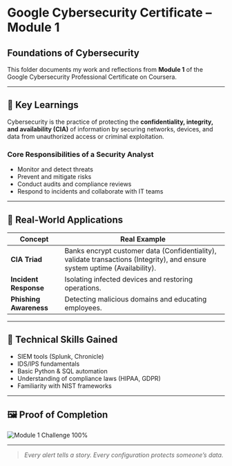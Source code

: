 # Google Cybersecurity Certificate – Module 1

## Foundations of Cybersecurity

This folder documents my work and reflections from **Module 1** of the Google Cybersecurity Professional Certificate on Coursera.

---

## 🧠 Key Learnings

Cybersecurity is the practice of protecting the **confidentiality, integrity, and availability (CIA)** of information by securing networks, devices, and data from unauthorized access or criminal exploitation.

### Core Responsibilities of a Security Analyst
- Monitor and detect threats  
- Prevent and mitigate risks  
- Conduct audits and compliance reviews  
- Respond to incidents and collaborate with IT teams  

---

## 💼 Real-World Applications

| Concept | Real Example |
|----------|---------------|
| **CIA Triad** | Banks encrypt customer data (Confidentiality), validate transactions (Integrity), and ensure system uptime (Availability). |
| **Incident Response** | Isolating infected devices and restoring operations. |
| **Phishing Awareness** | Detecting malicious domains and educating employees. |

---

## 🧩 Technical Skills Gained
- SIEM tools (Splunk, Chronicle)  
- IDS/IPS fundamentals  
- Basic Python & SQL automation  
- Understanding of compliance laws (HIPAA, GDPR)  
- Familiarity with NIST frameworks  

---

## 🖼️ Proof of Completion
![Module 1 Challenge 100%](../certificates/Module1_Challenge_Completion.png)

---
> *Every alert tells a story. Every configuration protects someone’s data.*
